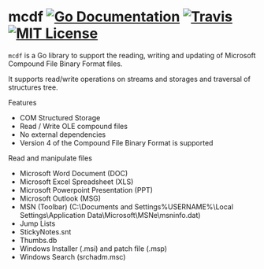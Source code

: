 # mcdf [![Go Documentation](http://img.shields.io/badge/go-documentation-blue.svg?style=flat-square)][godocs] [![Travis](https://img.shields.io/travis/mahosi1/mcdf.svg?style=flat-square)][travis] [![MIT License](http://img.shields.io/badge/license-MIT-blue.svg?style=flat-square)][license]
[godocs]: http://godoc.org/github.com/mahosi1/mcdf
[travis]: https://travis-ci.org/mahosi1/mcdf
[license]: /LICENSE

`mcdf` is a Go library to support the reading, writing and updating of Microsoft Compound File Binary Format files. 

It supports read/write operations on streams and storages and traversal of structures tree.

Features
- COM Structured Storage
- Read / Write OLE compound files
- No external dependencies
- Version 4 of the Compound File Binary Format is supported

Read and manipulate files 
- Microsoft Word Document (DOC)
- Microsoft Excel Spreadsheet (XLS)
- Microsoft Powerpoint Presentation (PPT)
- Microsoft Outlook (MSG)
- MSN (Toolbar) (C:\Documents and Settings\%USERNAME%\Local Settings\Application Data\Microsoft\MSNe\msninfo.dat)
- Jump Lists
- StickyNotes.snt
- Thumbs.db
- Windows Installer (.msi) and patch file (.msp)
- Windows Search (srchadm.msc)